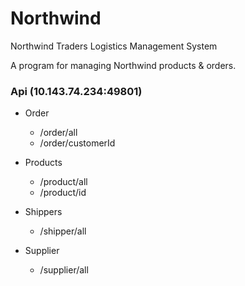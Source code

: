 # Northwind

Northwind Traders Logistics Management System

A program for managing Northwind products & orders.

### Api (10.143.74.234:49801)
 
- Order
  - /order/all
  - /order/customerId

- Products
  - /product/all
  - /product/id

- Shippers
  - /shipper/all
  
- Supplier
  - /supplier/all

